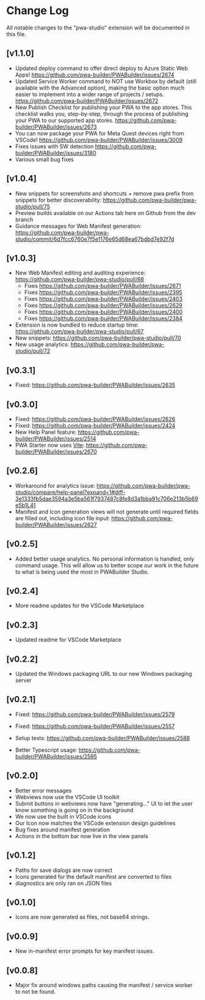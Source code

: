 # Change Log

All notable changes to the "pwa-studio" extension will be documented in this file.

## [v1.1.0]

- Updated deploy command to offer direct deploy to Azure Static Web Apps! https://github.com/pwa-builder/PWABuilder/issues/2674
- Updated Service Worker command to NOT use Workbox by default (still available with the Advanced option), making the basic option much easier to implement into a wider range of projects / setups. https://github.com/pwa-builder/PWABuilder/issues/2672
- New Publish Checklist for publishing your PWA to the app stores. This checklist walks you, step-by-step, through the process of publishing your PWA to our supported app stores. https://github.com/pwa-builder/PWABuilder/issues/2673
- You can now package your PWA for Meta Quest devices right from VSCode! https://github.com/pwa-builder/PWABuilder/issues/3009
- Fixes issues with SW detection https://github.com/pwa-builder/PWABuilder/issues/3180
- Various small bug fixes


## [v1.0.4]

- New snippets for screenshots and shortcuts + remove pwa prefix from snippets for better discoverability: https://github.com/pwa-builder/pwa-studio/pull/75
- Preview builds available on our Actions tab here on Github from the dev branch
- Guidance messages for Web Manifest generation: https://github.com/pwa-builder/pwa-studio/commit/6d7fcc6760e7f5e1176e65d68ea67bdbd7e92f7d

## [v1.0.3]

- New Web Manifest editing and auditing experience: https://github.com/pwa-builder/pwa-studio/pull/68
    - Fixes https://github.com/pwa-builder/PWABuilder/issues/2671
    - Fixes https://github.com/pwa-builder/PWABuilder/issues/2395
    - Fixes https://github.com/pwa-builder/PWABuilder/issues/2403
    - Fixes https://github.com/pwa-builder/PWABuilder/issues/2629
    - Fixes https://github.com/pwa-builder/PWABuilder/issues/2400
    - Fixes https://github.com/pwa-builder/PWABuilder/issues/2384
- Extension is now bundled to reduce startup time: https://github.com/pwa-builder/pwa-studio/pull/67
- New snippets: https://github.com/pwa-builder/pwa-studio/pull/70
- New usage analytics: https://github.com/pwa-builder/pwa-studio/pull/72


## [v0.3.1]

- Fixed: https://github.com/pwa-builder/PWABuilder/issues/2635 

## [v0.3.0]

- Fixed: https://github.com/pwa-builder/PWABuilder/issues/2626
- Fixed: https://github.com/pwa-builder/PWABuilder/issues/2424
- New Help Panel feature: https://github.com/pwa-builder/PWABuilder/issues/2514
- PWA Starter now uses [Vite](https://github.com/pwa-builder/pwa-starter/wiki): https://github.com/pwa-builder/PWABuilder/issues/2670

## [v0.2.6]

- Workaround for analytics issue: https://github.com/pwa-builder/pwa-studio/compare/help-panel?expand=1#diff-3e1333fb5dae3594a3e5ba561f7937487c8fe8d3a1bba91c706e213b5b69e5b1L41
- Manifest and Icon generation views will not generate until required fields are filled out, including icon file input: https://github.com/pwa-builder/PWABuilder/issues/2627

## [v0.2.5]

- Added better usage analytics. No personal information is handled, only command usage. This will allow
us to better scope our work in the future to what is being used the most in PWABuilder Studio.

## [v0.2.4]

- More readme updates for the VSCode Marketplace

## [v0.2.3]

- Updated readme for VSCode Marketplace


## [v0.2.2]

- Updated the Windows packaging URL to our new Windows packaging server

## [v0.2.1]

- Fixed: https://github.com/pwa-builder/PWABuilder/issues/2579
- Fixed: https://github.com/pwa-builder/PWABuilder/issues/2557

- Setup tests: https://github.com/pwa-builder/PWABuilder/issues/2588
- Better Typescript usage: https://github.com/pwa-builder/PWABuilder/issues/2595

## [v0.2.0]

- Better error messages
- Webviews now use the VSCode UI toolkit
- Submit buttons in webviews now have "generating..." UI to let the user know something is going on in the background
- We now use the built in VSCode icons
- Our Icon now matches the VSCode extension design guidelines
- Bug fixes around manifest generation
- Actions in the bottom bar now live in the view panels

## [v0.1.2]

- Paths for save dialogs are now correct
- Icons generated for the default manifest are converted to files
- diagnostics are only ran on JSON files

## [v0.1.0]

- Icons are now generated as files, not base64 strings.

## [v0.0.9]

- New in-manifest error prompts for key manifest issues.

## [v0.0.8]

- Major fix around windows paths causing the manifest / service worker to not be found.
